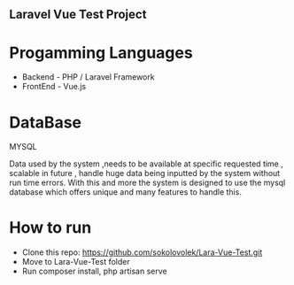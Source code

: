 ## Laravel Vue Test Project


# Progamming Languages
- Backend - PHP / Laravel Framework
- FrontEnd - Vue.js

# DataBase 
MYSQL

Data used by the system ,needs to be available at specific requested time , scalable in future , handle huge data being inputted by the system without run time errors. With this and more the system is designed to use the mysql database which offers unique and many features to handle this.

# How to run
- Clone this repo: https://github.com/sokolovolek/Lara-Vue-Test.git
- Move to Lara-Vue-Test folder 
- Run composer install, php artisan serve

